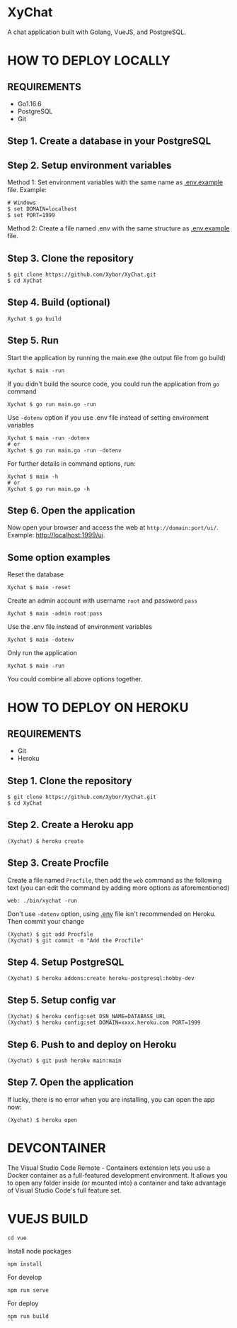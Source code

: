 # XyChat
A chat application built with Golang, VueJS, and PostgreSQL.

# HOW TO DEPLOY LOCALLY

## REQUIREMENTS
+ Go1.16.6
+ PostgreSQL
+ Git

## Step 1. Create a database in your PostgreSQL
## Step 2. Setup environment variables
Method 1: Set environment variables with the same name as [.env.example](./.env.example) file. Example:
```shell
# Windows
$ set DOMAIN=localhost
$ set PORT=1999
```
Method 2: Create a file named .env with the same structure as [.env.example](./.env.example) file.

## Step 3. Clone the repository
```shell
$ git clone https://github.com/Xybor/XyChat.git
$ cd XyChat
```
## Step 4. Build (optional)
```shell
Xychat $ go build
```
## Step 5. Run
Start the application by running the main.exe (the output file from go build)
```shell
Xychat $ main -run
```
If you didn't build the source code, you could run the application from `go` command
```shell
Xychat $ go run main.go -run
```
Use `-dotenv` option if you use .env file instead of setting environment variables
```shell
Xychat $ main -run -dotenv
# or
Xychat $ go run main.go -run -dotenv
```

For further details in command options, run:
```shell
Xychat $ main -h
# or
Xychat $ go run main.go -h
```
## Step 6. Open the application
Now open your browser and access the web at `http://domain:port/ui/`. Example: [http://localhost:1999/ui](http://localhost:1999/ui).

## Some option examples
Reset the database
```shell
Xychat $ main -reset
```

Create an admin account with username `root` and password `pass`
```shell
Xychat $ main -admin root:pass
```

Use the .env file instead of environment variables
```shell
Xychat $ main -dotenv
```

Only run the application
```shell
Xychat $ main -run
```
You could combine all above options together.

# HOW TO DEPLOY ON HEROKU
## REQUIREMENTS
+ Git
+ Heroku

## Step 1. Clone the repository
```shell
$ git clone https://github.com/Xybor/XyChat.git
$ cd XyChat
```

## Step 2. Create a Heroku app
```shell
(Xychat) $ heroku create
```

## Step 3. Create Procfile
Create a file named `Procfile`, then add the `web` command as the following text (you can edit the command by adding more options as aforementioned)
```
web: ./bin/xychat -run
```
Don't use `-dotenv` option, using [.env]() file isn't recommended on Heroku. Then commit your change
```shell
(Xychat) $ git add Procfile
(Xychat) $ git commit -m "Add the Procfile" 
```  
## Step 4. Setup PostgreSQL
```shell
(Xychat) $ heroku addons:create heroku-postgresql:hobby-dev
```

## Step 5. Setup config var
```shell
(Xychat) $ heroku config:set DSN_NAME=DATABASE_URL
(Xychat) $ heroku config:set DOMAIN=xxxx.heroku.com PORT=1999
```

## Step 6. Push to and deploy on Heroku
```shell
(Xychat) $ git push heroku main:main
```

## Step 7. Open the application
If lucky, there is no error when you are installing, you can open the app now:
```shell
(Xychat) $ heroku open
```

# DEVCONTAINER
The Visual Studio Code Remote - Containers extension lets you use a Docker container as a full-featured development environment. It allows you to open any folder inside (or mounted into) a container and take advantage of Visual Studio Code's full feature set.

# VUEJS BUILD

```
cd vue
```

Install node packages
```
npm install
```

For develop
```
npm run serve
```

For deploy
```
npm run build
``
